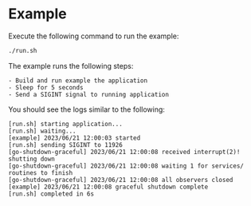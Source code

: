 # Example

Execute the following command to run the example:

```bash
./run.sh
```

The example runs the following steps:

    - Build and run example the application
    - Sleep for 5 seconds
    - Send a SIGINT signal to running application

You should see the logs similar to the following:

```log
[run.sh] starting application...
[run.sh] waiting...
[example] 2023/06/21 12:00:03 started
[run.sh] sending SIGINT to 11926
[go-shutdown-graceful] 2023/06/21 12:00:08 received interrupt(2)! shutting down
[go-shutdown-graceful] 2023/06/21 12:00:08 waiting 1 for services/ routines to finish
[go-shutdown-graceful] 2023/06/21 12:00:08 all observers closed
[example] 2023/06/21 12:00:08 graceful shutdown complete
[run.sh] completed in 6s
```
